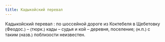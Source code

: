 ```yaml
---
title: Кадыкойский перевал
---
```


Кадыкойский перевал
: по шоссейной дороге из Коктебеля в Щебетовку ⦅Феодос.⦆ – ⦅тюрк.⦆ кады – судья и кой – деревня, поселение; ⦅н.п.⦆ с таким ⦅назв.⦆ поблизости неизвестен.
